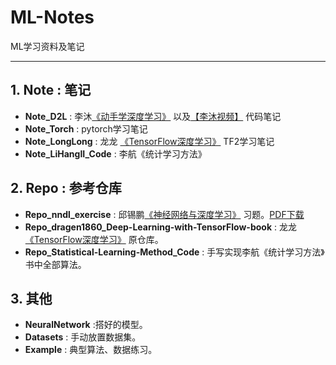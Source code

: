 # ML-Notes

ML学习资料及笔记

---

## 1. Note : 笔记

- **Note_D2L** : 李沐[《动手学深度学习》](https://zh.d2l.ai/) 以及[【李沐视频】](https://space.bilibili.com/1567748478/channel/seriesdetail?sid=358497) 代码笔记
- **Note_Torch** : pytorch学习笔记
- **Note_LongLong** : 龙龙 [《TensorFlow深度学习》](https://github.com/dragen1860/Deep-Learning-with-TensorFlow-book) TF2学习笔记
- **Note_LiHangII_Code** : 李航《统计学习方法》

## 2. Repo : 参考仓库

- **Repo_nndl_exercise** : 邱锡鹏[《神经网络与深度学习》](https://github.com/nndl) 习题。[PDF下载](https://nndl.github.io/)
- **Repo_dragen1860_Deep-Learning-with-TensorFlow-book** : 龙龙[《TensorFlow深度学习》](https://github.com/dragen1860/Deep-Learning-with-TensorFlow-book) 原仓库。
- **Repo_Statistical-Learning-Method_Code** : 手写实现李航《统计学习方法》书中全部算法。

## 3. 其他

- **NeuralNetwork** :搭好的模型。
- **Datasets** : 手动放置数据集。
- **Example** : 典型算法、数据练习。

